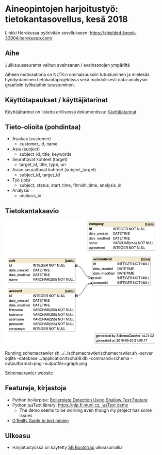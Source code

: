 # Aineopintojen harjoitustyö: tietokantasovellus, kesä 2018

Linkki Herokussa pyörivään sovellukseen: https://shielded-brook-33904.herokuapp.com/

## Aihe

Julkisuusseuranta valitun avainsanan / avainsanojen ympäriltä

Aiheen motivaationa on NLTK:n ominaisuuksiin tutustuminen ja mielekäs hyödyntäminen tietokantaprojektissa sekä mahdollisesti data-analyysin graafisiin työkaluihin tutustuminen. 

## Käyttötapaukset / käyttäjätarinat
Käyttäjätarinat on listattu erillisessä dokumentissa: <a href="/documentation/userstories.md">Käyttäjätarinat</a>

## Tieto-olioita (pohdintaa)
* Asiakas (customer)
    * customer_id, name
* Asia (subject)
    * subject_id, title, keywords
* Seurattavat kohteet (target)
    * target_id, title, type, uri
* Asian seurattavat kohteet (subject_target)
    * subject_id, target_id
* Työ (job)
    * subject, status, start_time, finnish_time, analysis_id
* Analysis
    * analysis_id
    
## Tietokantakaavio
![Tietokantakaavio](./documentation/graph.png)

Running schemacrawler sh ../../schemacrawler/schemacrawler.sh -server sqlite -database ../application/tsoha18.db -command=schema -outputformat=png -outputfile=graph.png

[Schemacrawler website](https://www.schemacrawler.com/diagramming.html)

    
## Featureja, kirjastoja
* Python boilerpipe: [Boilerplate Detection Using Shallow Text Feature](http://www.l3s.de/~kohlschuetter/publications/wsdm187-kohlschuetter.pdf)
* Python jusText library: [https://nlp.fi.muni.cz, jusText demo](https://nlp.fi.muni.cz/projects/justext/?url=https%3A%2F%2Ffi.wikipedia.org%2Fwiki%2FKurt_G%25C3%25B6del&language=Finnish&max_heading_distance=150&max_good_distance=5&length_low=70&length_high=140&stopwords_low=0.2&stopwords_high=0.3&max_link_density=0.4)
    * The demo seems to be working even though my project has some issues
* [O'Reilly Guide to text mining](https://www.oreilly.com/library/view/mining-the-social/9781449368180/ch05.html) 

## Ulkoasu
* Harjoitustyössä on käytetty [SB Bootstrap](https://startbootstrap.com/template-overviews/sb-admin/) ulkoasumallia


